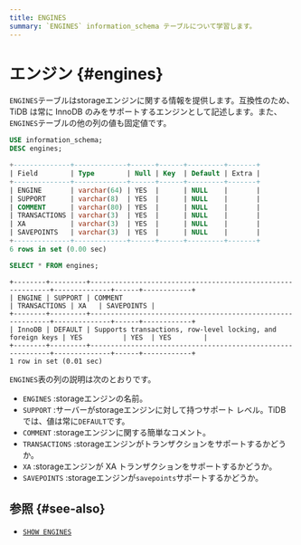 ```yaml
---
title: ENGINES
summary: `ENGINES` information_schema テーブルについて学習します。
---
```


# エンジン {#engines}

`ENGINES`テーブルはstorageエンジンに関する情報を提供します。互換性のため、TiDB は常に InnoDB のみをサポートするエンジンとして記述します。また、 `ENGINES`テーブルの他の列の値も固定値です。

```sql
USE information_schema;
DESC engines;
```

```sql
+--------------+-------------+------+------+---------+-------+
| Field        | Type        | Null | Key  | Default | Extra |
+--------------+-------------+------+------+---------+-------+
| ENGINE       | varchar(64) | YES  |      | NULL    |       |
| SUPPORT      | varchar(8)  | YES  |      | NULL    |       |
| COMMENT      | varchar(80) | YES  |      | NULL    |       |
| TRANSACTIONS | varchar(3)  | YES  |      | NULL    |       |
| XA           | varchar(3)  | YES  |      | NULL    |       |
| SAVEPOINTS   | varchar(3)  | YES  |      | NULL    |       |
+--------------+-------------+------+------+---------+-------+
6 rows in set (0.00 sec)
```

```sql
SELECT * FROM engines;
```

    +--------+---------+------------------------------------------------------------+--------------+------+------------+
    | ENGINE | SUPPORT | COMMENT                                                    | TRANSACTIONS | XA   | SAVEPOINTS |
    +--------+---------+------------------------------------------------------------+--------------+------+------------+
    | InnoDB | DEFAULT | Supports transactions, row-level locking, and foreign keys | YES          | YES  | YES        |
    +--------+---------+------------------------------------------------------------+--------------+------+------------+
    1 row in set (0.01 sec)

`ENGINES`表の列の説明は次のとおりです。

-   `ENGINES` :storageエンジンの名前。
-   `SUPPORT` :サーバーがstorageエンジンに対して持つサポート レベル。TiDB では、値は常に`DEFAULT`です。
-   `COMMENT` :storageエンジンに関する簡単なコメント。
-   `TRANSACTIONS` :storageエンジンがトランザクションをサポートするかどうか。
-   `XA` :storageエンジンが XA トランザクションをサポートするかどうか。
-   `SAVEPOINTS` :storageエンジンが`savepoints`サポートするかどうか。

## 参照 {#see-also}

-   [`SHOW ENGINES`](/sql-statements/sql-statement-show-engines.md)
